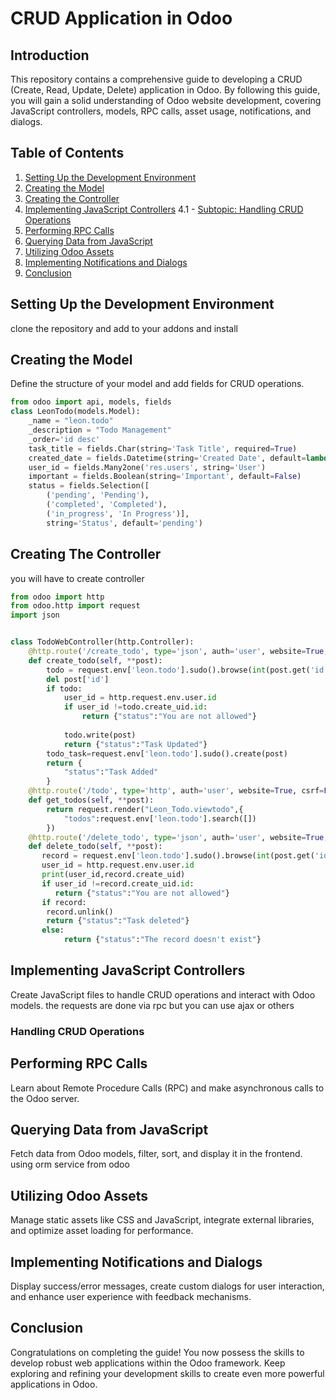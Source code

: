 # CRUD Application in Odoo

## Introduction

This repository contains a comprehensive guide to developing a CRUD (Create, Read, Update, Delete) application in Odoo. By following this guide, you will gain a solid understanding of Odoo website development, covering JavaScript controllers, models, RPC calls, asset usage, notifications, and dialogs.

## Table of Contents

1. [Setting Up the Development Environment](#setting-up-the-development-environment)
2. [Creating the Model](#creating-the-model)
3. [Creating the Controller](#creating-the-controller)
4. [Implementing JavaScript Controllers](#implementing-javascript-controllers)
 4.1 - [Subtopic: Handling CRUD Operations](#subtopic-handling-crud-operations)
6. [Performing RPC Calls](#performing-rpc-calls)
7. [Querying Data from JavaScript](#querying-data-from-javascript)
8. [Utilizing Odoo Assets](#utilizing-odoo-assets)
9. [Implementing Notifications and Dialogs](#implementing-notifications-and-dialogs)
10. [Conclusion](#conclusion)

## Setting Up the Development Environment

clone the repository and add to your addons and install
## Creating the Model
Define the structure of your model and add fields for CRUD operations.
```python
from odoo import api, models, fields
class LeonTodo(models.Model):
    _name = "leon.todo"
    _description = "Todo Management"
    _order='id desc'
    task_title = fields.Char(string='Task Title', required=True)
    created_date = fields.Datetime(string='Created Date', default=lambda self: fields.Datetime.now())
    user_id = fields.Many2one('res.users', string='User')
    important = fields.Boolean(string='Important', default=False)
    status = fields.Selection([
        ('pending', 'Pending'),
        ('completed', 'Completed'),
        ('in_progress', 'In Progress')],
        string='Status', default='pending')
```
## Creating The Controller
you will have to create controller
```python
from odoo import http
from odoo.http import request
import json


class TodoWebController(http.Controller):
    @http.route('/create_todo', type='json', auth='user', website=True, csrf=False)
    def create_todo(self, **post):
        todo = request.env['leon.todo'].sudo().browse(int(post.get('id')))
        del post['id']
        if todo:
            user_id = http.request.env.user.id
            if user_id !=todo.create_uid.id:
                return {"status":"You are not allowed"}
               
            todo.write(post)
            return {"status":"Task Updated"}
        todo_task=request.env['leon.todo'].sudo().create(post)
        return {
            "status":"Task Added"
        }
    @http.route('/todo', type='http', auth='user', website=True, csrf=False)
    def get_todos(self, **post):
        return request.render("Leon_Todo.viewtodo",{
            "todos":request.env['leon.todo'].search([])
        })
    @http.route('/delete_todo', type='json', auth='user', website=True, csrf=False)
    def delete_todo(self, **post):
       record = request.env['leon.todo'].sudo().browse(int(post.get('id')))
       user_id = http.request.env.user.id
       print(user_id,record.create_uid)
       if user_id !=record.create_uid.id:
          return {"status":"You are not allowed"}
       if record:
        record.unlink()
        return {"status":"Task deleted"}
       else:
            return {"status":"The record doesn't exist"}
   ```
## Implementing JavaScript Controllers

Create JavaScript files to handle CRUD operations and interact with Odoo models. the requests are done via rpc but you can use ajax or others
### Handling CRUD Operations

## Performing RPC Calls

Learn about Remote Procedure Calls (RPC) and make asynchronous calls to the Odoo server.

## Querying Data from JavaScript

Fetch data from Odoo models, filter, sort, and display it in the frontend. using orm service from odoo

## Utilizing Odoo Assets

Manage static assets like CSS and JavaScript, integrate external libraries, and optimize asset loading for performance.

## Implementing Notifications and Dialogs

Display success/error messages, create custom dialogs for user interaction, and enhance user experience with feedback mechanisms.

## Conclusion

Congratulations on completing the guide! You now possess the skills to develop robust web applications within the Odoo framework. Keep exploring and refining your development skills to create even more powerful applications in Odoo.

